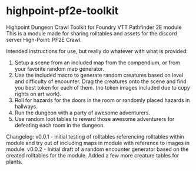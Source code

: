 # highpoint-pf2e-toolkit
Highpoint Dungeon Crawl Toolkit for Foundry VTT Pathfinder 2E module
This is a module made for sharing rolltables and assets for the discord server High-Point: PF2E Crawl. 

Intended instructions for use, but really do whatever with what is provided: 
1. Setup a scene from an included map from the compendium, or from your favorite random map generator. 
2. Use the included macro to generate random creatures based on level and difficulty of encounter. Drag the creatures onto the scene and find you best token for each of them. (no token images included due to copy rights on art work).
3. Roll for hazards for the doors in the room or randomly placed hazards in hallways. 
4. Run the dungeon with a party of awesome adventurers. 
5. Use random loot tables to reward those awesome adventurers for defeating each room in the dungeon. 


Changelog: 
v0.0.1 - initial testing of rolltables referencing rolltables within module and try out of including maps in module with reference to images in module. 
v0.0.2 - Initial draft of a random encounter generator based on the created rolltables for the module. Added a few more creature tables for plants. 